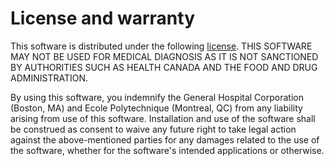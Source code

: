 # License and warranty

This software is distributed under the following [license](https://github.com/shimming-toolbox/shimming-toolbox/blob/master/LICENSE). THIS SOFTWARE MAY NOT BE USED FOR MEDICAL DIAGNOSIS AS IT IS NOT SANCTIONED BY AUTHORITIES SUCH AS HEALTH CANADA AND THE FOOD AND DRUG ADMINISTRATION.

By using this software, you indemnify the General Hospital Corporation (Boston, MA) and Ecole Polytechnique (Montreal, QC) from any liability arising from use of this software. Installation and use of the software shall be construed as consent to waive any future right to take legal action against the above-mentioned parties for any damages related to the use of the software, whether for the software's intended applications or otherwise.
